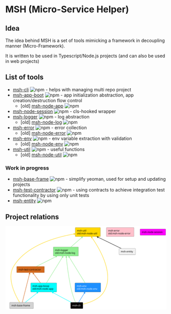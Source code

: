 # MSH (Micro-Service Helper)

## Idea

The idea behind MSH is a set of tools mimicking a framework in decoupling manner (Micro-Framework).

It is written to be used in Typescript/Node.js projects (and can also be used in web projects)

## List of tools

- [msh-cli](https://github.com/beecode-rs/msh-cli) ![npm](https://img.shields.io/npm/v/@beecode/msh-cli) - helps with managing multi repo project
- [msh-app-boot](https://github.com/beecode-rs/msh-app-boot) ![npm](https://img.shields.io/npm/v/@beecode/msh-app-boot) - app initialization abstraction, app creation/destruction flow control
  - [old] [msh-node-app](https://github.com/beecode-rs/msh-node-app) ![npm](https://img.shields.io/npm/v/@beecode/msh-node-app)
- [msh-node-session](https://github.com/beecode-rs/msh-node-session) ![npm](https://img.shields.io/npm/v/@beecode/msh-node-session) - cls-hooked wrapper
- [msh-logger](https://github.com/beecode-rs/msh-logger) ![npm](https://img.shields.io/npm/v/@beecode/msh-logger) - log abstraction
  - [old] [msh-node-log](https://github.com/beecode-rs/msh-node-log) ![npm](https://img.shields.io/npm/v/@beecode/msh-node-log)
- [msh-error](https://github.com/beecode-rs/msh-error) ![npm](https://img.shields.io/npm/v/@beecode/msh-error) - error collection
  - [old] [msh-node-error](https://github.com/beecode-rs/msh-node-error) ![npm](https://img.shields.io/npm/v/@beecode/msh-node-error)
- [msh-env](https://github.com/beecode-rs/msh-env) ![npm](https://img.shields.io/npm/v/@beecode/msh-env) - env variable extraction with validation
  - [old] [msh-node-env](https://github.com/beecode-rs/msh-node-env) ![npm](https://img.shields.io/npm/v/@beecode/msh-node-env)
- [msh-util](https://github.com/beecode-rs/msh-util) ![npm](https://img.shields.io/npm/v/@beecode/msh-util) - useful functions
  - [old] [msh-node-util](https://github.com/beecode-rs/msh-node-util) ![npm](https://img.shields.io/npm/v/@beecode/msh-node-util)

### Work in progress

- [msh-base-frame](https://github.com/beecode-rs/msh-base-frame) ![npm](https://img.shields.io/npm/v/@beecode/msh-base-frame) - simplify yeoman, used for setup and updating projects
- [msh-test-contractor](https://github.com/beecode-rs/msh-test-contractor) ![npm](https://img.shields.io/npm/v/@beecode/msh-test-contractor) - using contracts to achieve integration test functionality by using only unit tests
- [msh-entity](https://github.com/beecode-rs/msh-entity) ![npm](https://img.shields.io/npm/v/@beecode/msh-entity)

## Project relations

![project-relations](./resource/diagram/project-rlation.svg)
